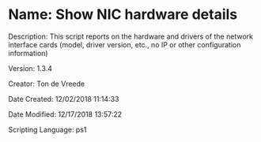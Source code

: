 ﻿# Name: Show NIC hardware details

Description: This script reports on the hardware and drivers of the network interface cards (model, driver version, etc., no IP or other configuration information)

Version: 1.3.4

Creator: Ton de Vreede

Date Created: 12/02/2018 11:14:33

Date Modified: 12/17/2018 13:57:22

Scripting Language: ps1

